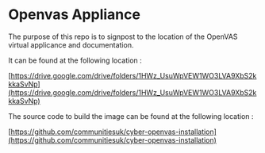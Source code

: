 # Openvas Appliance

The purpose of this repo is to signpost to the location of the OpenVAS virtual applicance and documentation.

It can be found at the following location : 


 [https://drive.google.com/drive/folders/1HWz_UsuWpVEW1WO3LVA9XbS2kkkaSvNp](https://drive.google.com/drive/folders/1HWz_UsuWpVEW1WO3LVA9XbS2kkkaSvNp)
 
 The source code to build the image can be found at the following location : 
 
 [https://github.com/communitiesuk/cyber-openvas-installation](https://github.com/communitiesuk/cyber-openvas-installation)
